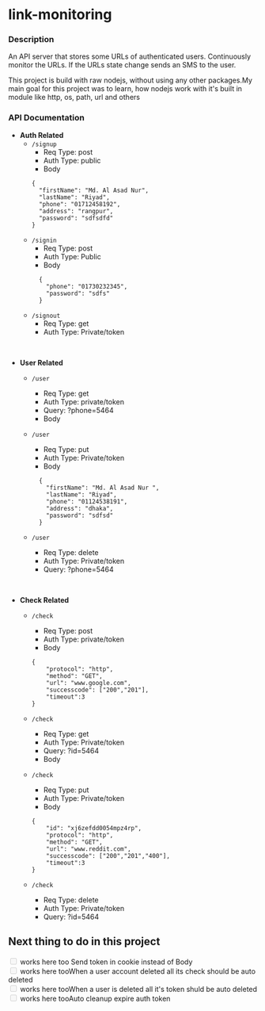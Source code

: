 # link-monitoring

### Description

An API server that stores some URLs of authenticated users. Continuously monitor the URLs. If the URLs state change sends an SMS to the user.

This project is build with raw nodejs, without using any other packages.My main goal for this project was to learn, how nodejs work with it's built in module like http, os, path, url and others

### API Documentation

- **Auth Related**
  - `/signup`
    - Req Type: post
    - Auth Type: public
    - Body
    ```
    {
      "firstName": "Md. Al Asad Nur",
      "lastName": "Riyad",
      "phone": "01712458192",
      "address": "rangpur",
      "password": "sdfsdfd"
    }
    ```
  - `/signin`
    - Req Type: post
    - Auth Type: Public
    - Body
    ```
      {
        "phone": "01730232345",
        "password": "sdfs"
      }
    ```
  - `/signout`
    - Req Type: get
    - Auth Type: Private/token

<br>

- **User Related**

  - `/user`

    - Req Type: get
    - Auth Type: private/token
    - Query: ?phone=5464
    - Body

  - `/user`
    - Req Type: put
    - Auth Type: Private/token
    - Body
    ```
      {
        "firstName": "Md. Al Asad Nur ",
        "lastName": "Riyad",
        "phone": "01124538191",
        "address": "dhaka",
        "password": "sdfsd"
      }
    ```
  - `/user`
    - Req Type: delete
    - Auth Type: Private/token
    - Query: ?phone=5464

<br>

- **Check Related**

  - `/check`

    - Req Type: post
    - Auth Type: private/token
    - Body

    ```
    {
        "protocol": "http",
        "method": "GET",
        "url": "www.google.com",
        "successcode": ["200","201"],
        "timeout":3
    }
    ```

  - `/check`
    - Req Type: get
    - Auth Type: Private/token
    - Query: ?id=5464
    - Body
  - `/check`

    - Req Type: put
    - Auth Type: Private/token
    - Body

    ```
    {
        "id": "xj6zefdd0054mpz4rp",
        "protocol": "http",
        "method": "GET",
        "url": "www.reddit.com",
        "successcode": ["200","201","400"],
        "timeout":3
    }
    ```

  - `/check`
    - Req Type: delete
    - Auth Type: Private/token
    - Query: ?id=5464

## Next thing to do in this project

<input type="checkbox" disabled /> works here too Send token in cookie instead of Body<br>
<input type="checkbox" disabled /> works here tooWhen a user account deleted all its check should be auto deleted<br>
<input type="checkbox" disabled /> works here tooWhen a user is deleted all it's token shuld be auto deleted<br>
<input type="checkbox" disabled /> works here tooAuto cleanup expire auth token
